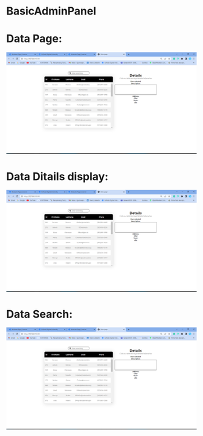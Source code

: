 # BasicAdminPanel
# Data Page:
<img src=p1.png>

# Data Ditails display:
<img src=p1.png>

# Data Search:
<img src=p1.png>
